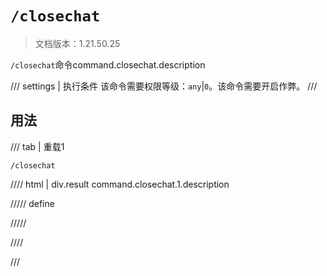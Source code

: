 # `/closechat`

> 文档版本：1.21.50.25

`/closechat`命令command.closechat.description

/// settings | 执行条件
该命令需要权限等级：`any`|`0`。该命令需要开启作弊。
///

## 用法

/// tab | 重载1
```mcfunction
/closechat
```

//// html | div.result
command.closechat.1.description

///// define

/////

////

///
